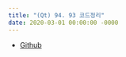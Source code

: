 ```yaml
---
title: "(Qt) 94. 93 코드정리"
date: 2020-03-01 00:00:00 -0000
---
```


* [Github](https://github.com/8bitscoding/resizableItem2)
